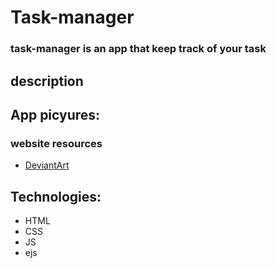 # Task-manager
### task-manager is an app that keep track of your task  

## description


## App picyures:

### website resources
- [DeviantArt](https://www.deviantart.com/)

## Technologies:
- HTML
- CSS
- JS
- ejs

